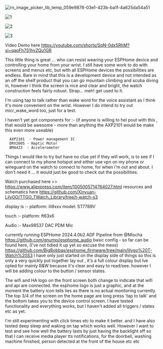 ![rn_image_picker_lib_temp_059e9878-03e1-423b-ba1f-4a625da54a51](https://github.com/BigBobbas/esphome_firmware/assets/150487209/399acea5-e9ce-4b4e-a10f-be3934e4e83b)

![1](https://github.com/BigBobbas/esphome_firmware/assets/150487209/ff02d74a-4575-40d9-9305-ccfc0e316781)

![2](https://github.com/BigBobbas/esphome_firmware/assets/150487209/b21d6fda-2f63-47e6-a888-f8a2566a015c)

![3](https://github.com/BigBobbas/esphome_firmware/assets/150487209/c5397abc-e2b2-474c-91e4-3250a2c22856)


Video Demo here https://youtube.com/shorts/SqN-0dx5RhM?si=qapFh7S1hyZQu1GR

This little thing is great ... who can resist wearing your ESPHome device and controlling your home from your wrist.
I still have some work to do with screens and menus etc, but with all ESPHome devices the possibilities are endless. 
Bare in mind that this is a development device and not intended as an off the shelf product that you can go mountain climbing and scuba diving in, however I think the screen is nice and clear and bright, the watch construction feels fairly robust. Strap... meh! get used to it. 

I'm using tap to talk rather than wake word for the voice assistant as I think it's more convenient on the wrist. However I do intend to try out micr_wake_word too, just for a test. 

I haven't yet got components for :- (if anyone is willing to hel pout with this , that would be awesome - more than anything the AXP2101 would be make this even more useable)

      AXP2101  - Power management IC
      DRV2605 - Haptic Motor
      BMA423  - Accelerometer 

Things I would like to try but have no clue yet if they will work, is to see if I can connect to my phone hotspot and either use vpn on my phone or wireguard on the watch to connect to home, for when i'm out and about. I don't need it ... it would just be good to check out the possibilities. 

Watch purchased  here >> https://www.aliexpress.com/item/1005005714764027.html
resources and schematics here https://github.com/Xinyuan-LilyGO/TTGO_TWatch_Library/tree/t-watch-s3

display is :-
    platform: ili9xxx
    model: ST7789V

touch :-
platform: ft63x6

Audio :-
 Max98537 DAC 
 PDM Mic

currently running ESPHome 2024.4.0b2
ADF Pipeline from @Mischa https://github.com/gnumpi/esphome_audio
basic config - so far can be found here, (I've not tidied it up yet so excuse the mess)  https://github.com/BigBobbas/esphome_firmware/tree/main/lilygo%20T-Watch%20S3 I have only just started on the display side of things so this is only a very quickly put together lay out , it's a full colour display but Ive opted for mainly B&W because it's clear and easy to read/see. however I will be adding colour to the button / sensor states. 

The wifi and HA logo on the front screen both change to indicate that wifi and api are connected. the esphome logo is just a graphic, and at the moment the battery icon tells lies as there is no actual monitoring currently.  The top 3/4 of the screen on the home page are long press 'tap to talk' and the bottom takes you to the device control screen. I have tested functionality and everything works, but I haven't added all triggers / states etc as yet. 

I'm still experimenting with click times etc to make it better. and I have also tested deep sleep and waking on tap which works well. However I want to test and see how well the battery lasts by just having the backlight off so that I can receive media player tts notifications, for the doorbell, washing machine finished, person detected at the front of the house etc etc 

